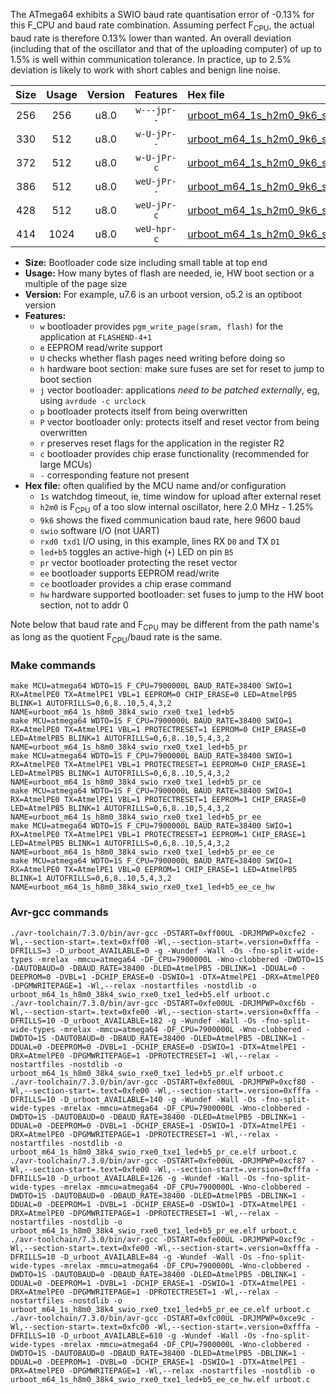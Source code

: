 The ATmega64 exhibits a SWIO baud rate quantisation error of -0.13% for this F_CPU and baud rate combination. Assuming perfect F<sub>CPU</sub>, the actual baud rate is therefore 0.13% lower than wanted. An overall deviation (including that of the oscillator and that of the uploading computer) of up to 1.5% is well within communication tolerance. In practice, up to 2.5% deviation is likely to work with short cables and benign line noise.

|Size|Usage|Version|Features|Hex file|
|:-:|:-:|:-:|:-:|:--|
|256|256|u8.0|`w---jpr--`|[urboot_m64_1s_h2m0_9k6_swio_rxe0_txe1_led+b5.hex](https://raw.githubusercontent.com/stefanrueger/urboot.hex/main/mcus/atmega64/watchdog_1_s/internal_oscillator_h-1.25%25/%2B2m000000_hz/%2B%2B%2B9k6_baud/uart0_rxe0_txe1/led%2Bb5/urboot_m64_1s_h2m0_9k6_swio_rxe0_txe1_led%2Bb5.hex)|
|330|512|u8.0|`w-U-jPr--`|[urboot_m64_1s_h2m0_9k6_swio_rxe0_txe1_led+b5_pr.hex](https://raw.githubusercontent.com/stefanrueger/urboot.hex/main/mcus/atmega64/watchdog_1_s/internal_oscillator_h-1.25%25/%2B2m000000_hz/%2B%2B%2B9k6_baud/uart0_rxe0_txe1/led%2Bb5/urboot_m64_1s_h2m0_9k6_swio_rxe0_txe1_led%2Bb5_pr.hex)|
|372|512|u8.0|`w-U-jPr-c`|[urboot_m64_1s_h2m0_9k6_swio_rxe0_txe1_led+b5_pr_ce.hex](https://raw.githubusercontent.com/stefanrueger/urboot.hex/main/mcus/atmega64/watchdog_1_s/internal_oscillator_h-1.25%25/%2B2m000000_hz/%2B%2B%2B9k6_baud/uart0_rxe0_txe1/led%2Bb5/urboot_m64_1s_h2m0_9k6_swio_rxe0_txe1_led%2Bb5_pr_ce.hex)|
|386|512|u8.0|`weU-jPr--`|[urboot_m64_1s_h2m0_9k6_swio_rxe0_txe1_led+b5_pr_ee.hex](https://raw.githubusercontent.com/stefanrueger/urboot.hex/main/mcus/atmega64/watchdog_1_s/internal_oscillator_h-1.25%25/%2B2m000000_hz/%2B%2B%2B9k6_baud/uart0_rxe0_txe1/led%2Bb5/urboot_m64_1s_h2m0_9k6_swio_rxe0_txe1_led%2Bb5_pr_ee.hex)|
|428|512|u8.0|`weU-jPr-c`|[urboot_m64_1s_h2m0_9k6_swio_rxe0_txe1_led+b5_pr_ee_ce.hex](https://raw.githubusercontent.com/stefanrueger/urboot.hex/main/mcus/atmega64/watchdog_1_s/internal_oscillator_h-1.25%25/%2B2m000000_hz/%2B%2B%2B9k6_baud/uart0_rxe0_txe1/led%2Bb5/urboot_m64_1s_h2m0_9k6_swio_rxe0_txe1_led%2Bb5_pr_ee_ce.hex)|
|414|1024|u8.0|`weU-hpr-c`|[urboot_m64_1s_h2m0_9k6_swio_rxe0_txe1_led+b5_ee_ce_hw.hex](https://raw.githubusercontent.com/stefanrueger/urboot.hex/main/mcus/atmega64/watchdog_1_s/internal_oscillator_h-1.25%25/%2B2m000000_hz/%2B%2B%2B9k6_baud/uart0_rxe0_txe1/led%2Bb5/urboot_m64_1s_h2m0_9k6_swio_rxe0_txe1_led%2Bb5_ee_ce_hw.hex)|

- **Size:** Bootloader code size including small table at top end
- **Usage:** How many bytes of flash are needed, ie, HW boot section or a multiple of the page size
- **Version:** For example, u7.6 is an urboot version, o5.2 is an optiboot version
- **Features:**
  + `w` bootloader provides `pgm_write_page(sram, flash)` for the application at `FLASHEND-4+1`
  + `e` EEPROM read/write support
  + `U` checks whether flash pages need writing before doing so
  + `h` hardware boot section: make sure fuses are set for reset to jump to boot section
  + `j` vector bootloader: applications *need to be patched externally*, eg, using `avrdude -c urclock`
  + `p` bootloader protects itself from being overwritten
  + `P` vector bootloader only: protects itself and reset vector from being overwritten
  + `r` preserves reset flags for the application in the register R2
  + `c` bootloader provides chip erase functionality (recommended for large MCUs)
  + `-` corresponding feature not present
- **Hex file:** often qualified by the MCU name and/or configuration
  + `1s` watchdog timeout, ie, time window for upload after external reset
  + `h2m0` is F<sub>CPU</sub> of a too slow internal oscillator, here 2.0 MHz - 1.25%
  + `9k6` shows the fixed communication baud rate, here 9600 baud
  + `swio` software I/O (not UART)
  + `rxd0 txd1` I/O using, in this example, lines RX `D0` and TX `D1`
  + `led+b5` toggles an active-high (`+`) LED on pin `B5`
  + `pr` vector bootloader protecting the reset vector
  + `ee` bootloader supports EEPROM read/write
  + `ce` bootloader provides a chip erase command
  + `hw` hardware supported bootloader: set fuses to jump to the HW boot section, not to addr 0


Note below that baud rate and F<sub>CPU</sub> may be different from the path name's as long as the quotient F<sub>CPU</sub>/baud rate is the same.

### Make commands
```
make MCU=atmega64 WDTO=1S F_CPU=7900000L BAUD_RATE=38400 SWIO=1 RX=AtmelPE0 TX=AtmelPE1 VBL=1 EEPROM=0 CHIP_ERASE=0 LED=AtmelPB5 BLINK=1 AUTOFRILLS=0,6,8..10,5,4,3,2 NAME=urboot_m64_1s_h8m0_38k4_swio_rxe0_txe1_led+b5
make MCU=atmega64 WDTO=1S F_CPU=7900000L BAUD_RATE=38400 SWIO=1 RX=AtmelPE0 TX=AtmelPE1 VBL=1 PROTECTRESET=1 EEPROM=0 CHIP_ERASE=0 LED=AtmelPB5 BLINK=1 AUTOFRILLS=0,6,8..10,5,4,3,2 NAME=urboot_m64_1s_h8m0_38k4_swio_rxe0_txe1_led+b5_pr
make MCU=atmega64 WDTO=1S F_CPU=7900000L BAUD_RATE=38400 SWIO=1 RX=AtmelPE0 TX=AtmelPE1 VBL=1 PROTECTRESET=1 EEPROM=0 CHIP_ERASE=1 LED=AtmelPB5 BLINK=1 AUTOFRILLS=0,6,8..10,5,4,3,2 NAME=urboot_m64_1s_h8m0_38k4_swio_rxe0_txe1_led+b5_pr_ce
make MCU=atmega64 WDTO=1S F_CPU=7900000L BAUD_RATE=38400 SWIO=1 RX=AtmelPE0 TX=AtmelPE1 VBL=1 PROTECTRESET=1 EEPROM=1 CHIP_ERASE=0 LED=AtmelPB5 BLINK=1 AUTOFRILLS=0,6,8..10,5,4,3,2 NAME=urboot_m64_1s_h8m0_38k4_swio_rxe0_txe1_led+b5_pr_ee
make MCU=atmega64 WDTO=1S F_CPU=7900000L BAUD_RATE=38400 SWIO=1 RX=AtmelPE0 TX=AtmelPE1 VBL=1 PROTECTRESET=1 EEPROM=1 CHIP_ERASE=1 LED=AtmelPB5 BLINK=1 AUTOFRILLS=0,6,8..10,5,4,3,2 NAME=urboot_m64_1s_h8m0_38k4_swio_rxe0_txe1_led+b5_pr_ee_ce
make MCU=atmega64 WDTO=1S F_CPU=7900000L BAUD_RATE=38400 SWIO=1 RX=AtmelPE0 TX=AtmelPE1 VBL=0 EEPROM=1 CHIP_ERASE=1 LED=AtmelPB5 BLINK=1 AUTOFRILLS=0,6,8..10,5,4,3,2 NAME=urboot_m64_1s_h8m0_38k4_swio_rxe0_txe1_led+b5_ee_ce_hw
```

### Avr-gcc commands
```
./avr-toolchain/7.3.0/bin/avr-gcc -DSTART=0xff00UL -DRJMPWP=0xcfe2 -Wl,--section-start=.text=0xff00 -Wl,--section-start=.version=0xfffa -DFRILLS=3 -D_urboot_AVAILABLE=0 -g -Wundef -Wall -Os -fno-split-wide-types -mrelax -mmcu=atmega64 -DF_CPU=7900000L -Wno-clobbered -DWDTO=1S -DAUTOBAUD=0 -DBAUD_RATE=38400 -DLED=AtmelPB5 -DBLINK=1 -DDUAL=0 -DEEPROM=0 -DVBL=1 -DCHIP_ERASE=0 -DSWIO=1 -DTX=AtmelPE1 -DRX=AtmelPE0 -DPGMWRITEPAGE=1 -Wl,--relax -nostartfiles -nostdlib -o urboot_m64_1s_h8m0_38k4_swio_rxe0_txe1_led+b5.elf urboot.c
./avr-toolchain/7.3.0/bin/avr-gcc -DSTART=0xfe00UL -DRJMPWP=0xcf6b -Wl,--section-start=.text=0xfe00 -Wl,--section-start=.version=0xfffa -DFRILLS=10 -D_urboot_AVAILABLE=182 -g -Wundef -Wall -Os -fno-split-wide-types -mrelax -mmcu=atmega64 -DF_CPU=7900000L -Wno-clobbered -DWDTO=1S -DAUTOBAUD=0 -DBAUD_RATE=38400 -DLED=AtmelPB5 -DBLINK=1 -DDUAL=0 -DEEPROM=0 -DVBL=1 -DCHIP_ERASE=0 -DSWIO=1 -DTX=AtmelPE1 -DRX=AtmelPE0 -DPGMWRITEPAGE=1 -DPROTECTRESET=1 -Wl,--relax -nostartfiles -nostdlib -o urboot_m64_1s_h8m0_38k4_swio_rxe0_txe1_led+b5_pr.elf urboot.c
./avr-toolchain/7.3.0/bin/avr-gcc -DSTART=0xfe00UL -DRJMPWP=0xcf80 -Wl,--section-start=.text=0xfe00 -Wl,--section-start=.version=0xfffa -DFRILLS=10 -D_urboot_AVAILABLE=140 -g -Wundef -Wall -Os -fno-split-wide-types -mrelax -mmcu=atmega64 -DF_CPU=7900000L -Wno-clobbered -DWDTO=1S -DAUTOBAUD=0 -DBAUD_RATE=38400 -DLED=AtmelPB5 -DBLINK=1 -DDUAL=0 -DEEPROM=0 -DVBL=1 -DCHIP_ERASE=1 -DSWIO=1 -DTX=AtmelPE1 -DRX=AtmelPE0 -DPGMWRITEPAGE=1 -DPROTECTRESET=1 -Wl,--relax -nostartfiles -nostdlib -o urboot_m64_1s_h8m0_38k4_swio_rxe0_txe1_led+b5_pr_ce.elf urboot.c
./avr-toolchain/7.3.0/bin/avr-gcc -DSTART=0xfe00UL -DRJMPWP=0xcf87 -Wl,--section-start=.text=0xfe00 -Wl,--section-start=.version=0xfffa -DFRILLS=10 -D_urboot_AVAILABLE=126 -g -Wundef -Wall -Os -fno-split-wide-types -mrelax -mmcu=atmega64 -DF_CPU=7900000L -Wno-clobbered -DWDTO=1S -DAUTOBAUD=0 -DBAUD_RATE=38400 -DLED=AtmelPB5 -DBLINK=1 -DDUAL=0 -DEEPROM=1 -DVBL=1 -DCHIP_ERASE=0 -DSWIO=1 -DTX=AtmelPE1 -DRX=AtmelPE0 -DPGMWRITEPAGE=1 -DPROTECTRESET=1 -Wl,--relax -nostartfiles -nostdlib -o urboot_m64_1s_h8m0_38k4_swio_rxe0_txe1_led+b5_pr_ee.elf urboot.c
./avr-toolchain/7.3.0/bin/avr-gcc -DSTART=0xfe00UL -DRJMPWP=0xcf9c -Wl,--section-start=.text=0xfe00 -Wl,--section-start=.version=0xfffa -DFRILLS=10 -D_urboot_AVAILABLE=84 -g -Wundef -Wall -Os -fno-split-wide-types -mrelax -mmcu=atmega64 -DF_CPU=7900000L -Wno-clobbered -DWDTO=1S -DAUTOBAUD=0 -DBAUD_RATE=38400 -DLED=AtmelPB5 -DBLINK=1 -DDUAL=0 -DEEPROM=1 -DVBL=1 -DCHIP_ERASE=1 -DSWIO=1 -DTX=AtmelPE1 -DRX=AtmelPE0 -DPGMWRITEPAGE=1 -DPROTECTRESET=1 -Wl,--relax -nostartfiles -nostdlib -o urboot_m64_1s_h8m0_38k4_swio_rxe0_txe1_led+b5_pr_ee_ce.elf urboot.c
./avr-toolchain/7.3.0/bin/avr-gcc -DSTART=0xfc00UL -DRJMPWP=0xce9c -Wl,--section-start=.text=0xfc00 -Wl,--section-start=.version=0xfffa -DFRILLS=10 -D_urboot_AVAILABLE=610 -g -Wundef -Wall -Os -fno-split-wide-types -mrelax -mmcu=atmega64 -DF_CPU=7900000L -Wno-clobbered -DWDTO=1S -DAUTOBAUD=0 -DBAUD_RATE=38400 -DLED=AtmelPB5 -DBLINK=1 -DDUAL=0 -DEEPROM=1 -DVBL=0 -DCHIP_ERASE=1 -DSWIO=1 -DTX=AtmelPE1 -DRX=AtmelPE0 -DPGMWRITEPAGE=1 -Wl,--relax -nostartfiles -nostdlib -o urboot_m64_1s_h8m0_38k4_swio_rxe0_txe1_led+b5_ee_ce_hw.elf urboot.c
```

